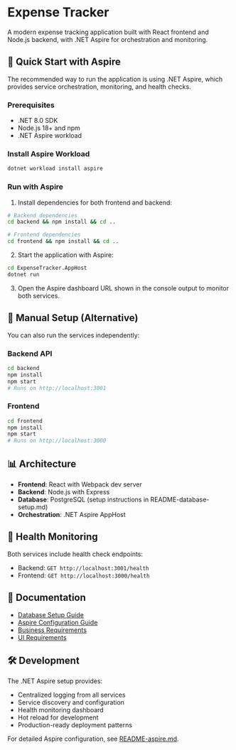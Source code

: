 # Expense Tracker

A modern expense tracking application built with React frontend and Node.js backend, with .NET Aspire for orchestration and monitoring.

## 🚀 Quick Start with Aspire

The recommended way to run the application is using .NET Aspire, which provides service orchestration, monitoring, and health checks.

### Prerequisites

- .NET 8.0 SDK
- Node.js 18+ and npm
- .NET Aspire workload

### Install Aspire Workload

```bash
dotnet workload install aspire
```

### Run with Aspire

1. Install dependencies for both frontend and backend:
```bash
# Backend dependencies
cd backend && npm install && cd ..

# Frontend dependencies  
cd frontend && npm install && cd ..
```

2. Start the application with Aspire:
```bash
cd ExpenseTracker.AppHost
dotnet run
```

3. Open the Aspire dashboard URL shown in the console output to monitor both services.

## 🔧 Manual Setup (Alternative)

You can also run the services independently:

### Backend API
```bash
cd backend
npm install
npm start
# Runs on http://localhost:3001
```

### Frontend
```bash
cd frontend
npm install
npm start
# Runs on http://localhost:3000
```

## 📊 Architecture

- **Frontend**: React with Webpack dev server
- **Backend**: Node.js with Express
- **Database**: PostgreSQL (setup instructions in README-database-setup.md)
- **Orchestration**: .NET Aspire AppHost

## 🏥 Health Monitoring

Both services include health check endpoints:

- Backend: `GET http://localhost:3001/health` 
- Frontend: `GET http://localhost:3000/health`

## 📖 Documentation

- [Database Setup Guide](README-database-setup.md)
- [Aspire Configuration Guide](README-aspire.md)
- [Business Requirements](expense-tracker-business-requirements.md)
- [UI Requirements](business-requirement-ui.md)

## 🛠 Development

The .NET Aspire setup provides:
- Centralized logging from all services
- Service discovery and configuration
- Health monitoring dashboard
- Hot reload for development
- Production-ready deployment patterns

For detailed Aspire configuration, see [README-aspire.md](README-aspire.md).